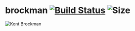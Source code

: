 # brockman [![Build Status](https://img.shields.io/travis/kmein/brockman.svg?style=flat-square&logo=travis)](https://travis-ci.org/kmein/brockman) ![Size](https://img.shields.io/github/languages/code-size/kmein/brockman.svg?style=flat-square&logo=haskell&logoColor=white)

![Kent Brockman](https://vignette.wikia.nocookie.net/simpsons/images/5/52/Kent_Brockman_2.png/revision/latest?cb=20121228104403&path-prefix=it)
